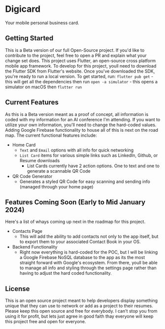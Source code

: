 # Digicard

Your mobile personal business card. 

## Getting Started
This is a Beta version of our full Open-Source project. If you'd like to contribute to the project, feel free to open a PR and explain what your change set does. 
This project uses Flutter, an open-source cross platform mobile app framework. To develop for this project, youll need to download the Flutter SDK from Flutter's website. 
Once you've downloaded the SDK, you're ready to run a local version. To get started, run: 
`flutter pub get` - this will get all the dependencies 
then run 
`open -a simulator` - this opens a simulator on macOS 
then 
`flutter run`

## Current Features
As this is a Beta version meant as a proof of concept, all information is coded with my information for an AI conference I'm attending. If you want to utilize your own information, you'll need to change the hard-coded values. Adding Google Firebase functionality to house all of this is next on the road map. 
The current functional features include: 
- Home Card 
    - `Text` and `Email` options with all info for quick networking
    - `List Card` items for various simple links such as LinkedIn, Github, or Resume downloads
        - List Cards currently have 2 action options. One to text and one to generate a scannable QR Code
- QR Code Generator
    - Generates a styled QR Code for easy scanning and sending info (managed through your home page)

## Features Coming Soon (Early to Mid January 2024)
Here's a list of whays coming up next in the roadmap for this project. 
- Contacts Page 
    - This will add the ability to add contacts not only to the app itself, but to export them to your associated Contact Book in your OS.
- Backend Functionality 
    - Right now everything is hard-coded for the POC, but I will be linking a Google Firebase NoSQL database to the app as its the most straight forward with Google's ecosystem. From there, youll be able to manage all info and styling through the settings page rather than having to adjust the hard coded functionality. 

## License 
This is an open source project meant to help developers display something unique that they can use to network or add as a project to their resumes. 
Please keep this open source and free for everybody. I can't stop you from using it for profit, but lets just agree in good faith thay everyone will keep this project free and open for everyone. 






